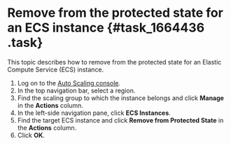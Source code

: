# Remove from the protected state for an ECS instance {#task_1664436 .task}

This topic describes how to remove from the protected state for an Elastic Compute Service \(ECS\) instance.

1.  Log on to the [Auto Scaling console](https://partners-intl.console.aliyun.com/#/ess).
2.  In the top navigation bar, select a region.
3.  Find the scaling group to which the instance belongs and click **Manage** in the **Actions** column.
4.  In the left-side navigation pane, click **ECS Instances**.
5.  Find the target ECS instance and click **Remove from Protected State** in the **Actions** column.
6.  Click **OK**.

